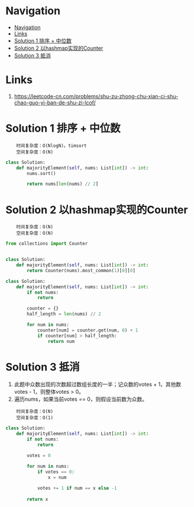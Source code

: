 # Navigation
- [Navigation](#navigation)
- [Links](#links)
- [Solution 1 排序 + 中位数](#solution-1-%e6%8e%92%e5%ba%8f--%e4%b8%ad%e4%bd%8d%e6%95%b0)
- [Solution 2 以hashmap实现的Counter](#solution-2-%e4%bb%a5hashmap%e5%ae%9e%e7%8e%b0%e7%9a%84counter)
- [Solution 3 抵消](#solution-3-%e6%8a%b5%e6%b6%88)

# Links
1. https://leetcode-cn.com/problems/shu-zu-zhong-chu-xian-ci-shu-chao-guo-yi-ban-de-shu-zi-lcof/

# Solution 1 排序 + 中位数
```
    时间复杂度：O(NlogN)。timsort
    空间复杂度：O(N)
```
```python
class Solution:
    def majorityElement(self, nums: List[int]) -> int:
        nums.sort()

        return nums[len(nums) // 2]
```

# Solution 2 以hashmap实现的Counter
```
    时间复杂度：O(N)
    空间复杂度：O(N)
```
```python
from collections import Counter


class Solution:
    def majorityElement(self, nums: List[int]) -> int:
        return Counter(nums).most_common(1)[0][0]
```
```python
class Solution:
    def majorityElement(self, nums: List[int]) -> int:
        if not nums:
            return

        counter = {}
        half_length = len(nums) // 2

        for num in nums:
            counter[num] = counter.get(num, 0) + 1
            if counter[num] > half_length:
                return num
```

# Solution 3 抵消
1. 此题中众数出现的次数超过数组长度的一半；记众数的votes + 1，其他数votes - 1，则整体votes > 0。
2. 遍历nums，如果当前votes == 0，则假设当前数为众数。
```
    时间复杂度：O(N)
    空间复杂度：O(1)
```
```python
class Solution:
    def majorityElement(self, nums: List[int]) -> int:
        if not nums:
            return

        votes = 0

        for num in nums:
            if votes == 0:
                x = num
            
            votes += 1 if num == x else -1
        
        return x
```